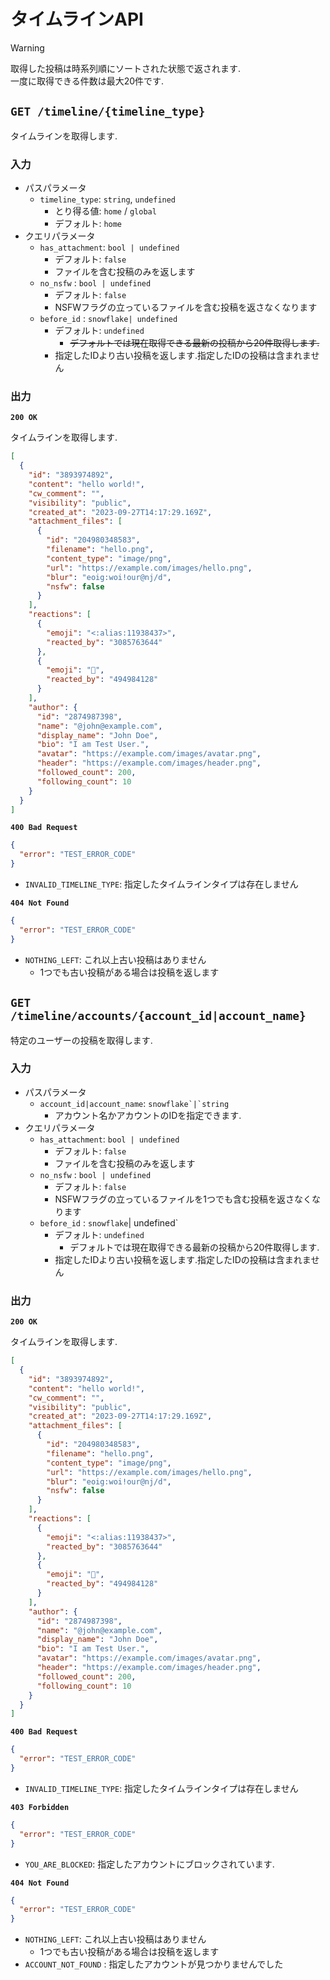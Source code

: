 # タイムラインAPI

> [!WARNING]
>
> 取得した投稿は時系列順にソートされた状態で返されます.\
> 一度に取得できる件数は最大20件です.

## `GET /timeline/{timeline_type}`

タイムラインを取得します.

### 入力

- パスパラメータ
  - `timeline_type`: `string`, `undefined`
    - とり得る値: `home` / `global`
    - デフォルト: `home`
- クエリパラメータ
  - `has_attachment`: `bool | undefined`
    - デフォルト: `false`
    - ファイルを含む投稿のみを返します
  - `no_nsfw` : `bool | undefined`
    - デフォルト: `false`
    - NSFWフラグの立っているファイルを含む投稿を返さなくなります
  - `before_id` : `snowflake| undefined`
    - デフォルト: `undefined`
      - ~~デフォルトでは現在取得できる最新の投稿から20件取得します.~~
    - 指定したIDより古い投稿を返します.指定したIDの投稿は含まれません

### 出力

**`200 OK`**

タイムラインを取得します.

```json
[
  {
    "id": "3893974892",
    "content": "hello world!",
    "cw_comment": "",
    "visibility": "public",
    "created_at": "2023-09-27T14:17:29.169Z",
    "attachment_files": [
      {
        "id": "204980348583",
        "filename": "hello.png",
        "content_type": "image/png",
        "url": "https://example.com/images/hello.png",
        "blur": "eoig:woi!our@nj/d",
        "nsfw": false
      }
    ],
    "reactions": [
      {
        "emoji": "<:alias:11938437>",
        "reacted_by": "3085763644"
      },
      {
        "emoji": "🎉",
        "reacted_by": "494984128"
      }
    ],
    "author": {
      "id": "2874987398",
      "name": "@john@example.com",
      "display_name": "John Doe",
      "bio": "I am Test User.",
      "avatar": "https://example.com/images/avatar.png",
      "header": "https://example.com/images/header.png",
      "followed_count": 200,
      "following_count": 10
    }
  }
]
```

**`400 Bad Request`**

```json
{
  "error": "TEST_ERROR_CODE"
}
```

- `INVALID_TIMELINE_TYPE`: 指定したタイムラインタイプは存在しません

**`404 Not Found`**

```json
{
  "error": "TEST_ERROR_CODE"
}
```

- `NOTHING_LEFT`: これ以上古い投稿はありません
  - 1つでも古い投稿がある場合は投稿を返します

## `GET /timeline/accounts/{account_id|account_name}`

特定のユーザーの投稿を取得します.

### 入力

- パスパラメータ
  - `account_id|account_name`: ``snowflake`|`string``
    - アカウント名かアカウントのIDを指定できます.
- クエリパラメータ
  - `has_attachment`: `bool | undefined`
    - デフォルト: `false`
    - ファイルを含む投稿のみを返します
  - `no_nsfw` : `bool | undefined`
    - デフォルト: `false`
    - NSFWフラグの立っているファイルを1つでも含む投稿を返さなくなります
  - `before_id` : `snowflake`| undefined`
    - デフォルト: `undefined`
      - デフォルトでは現在取得できる最新の投稿から20件取得します.
    - 指定したIDより古い投稿を返します.指定したIDの投稿は含まれません

### 出力

**`200 OK`**

タイムラインを取得します.

```json
[
  {
    "id": "3893974892",
    "content": "hello world!",
    "cw_comment": "",
    "visibility": "public",
    "created_at": "2023-09-27T14:17:29.169Z",
    "attachment_files": [
      {
        "id": "204980348583",
        "filename": "hello.png",
        "content_type": "image/png",
        "url": "https://example.com/images/hello.png",
        "blur": "eoig:woi!our@nj/d",
        "nsfw": false
      }
    ],
    "reactions": [
      {
        "emoji": "<:alias:11938437>",
        "reacted_by": "3085763644"
      },
      {
        "emoji": "🎉",
        "reacted_by": "494984128"
      }
    ],
    "author": {
      "id": "2874987398",
      "name": "@john@example.com",
      "display_name": "John Doe",
      "bio": "I am Test User.",
      "avatar": "https://example.com/images/avatar.png",
      "header": "https://example.com/images/header.png",
      "followed_count": 200,
      "following_count": 10
    }
  }
]
```

**`400 Bad Request`**

```json
{
  "error": "TEST_ERROR_CODE"
}
```

- `INVALID_TIMELINE_TYPE`: 指定したタイムラインタイプは存在しません

**`403 Forbidden`**

```json
{
  "error": "TEST_ERROR_CODE"
}
```

- `YOU_ARE_BLOCKED`: 指定したアカウントにブロックされています.

**`404 Not Found`**

```json
{
  "error": "TEST_ERROR_CODE"
}
```

- `NOTHING_LEFT`: これ以上古い投稿はありません
  - 1つでも古い投稿がある場合は投稿を返します
- `ACCOUNT_NOT_FOUND` : 指定したアカウントが見つかりませんでした
